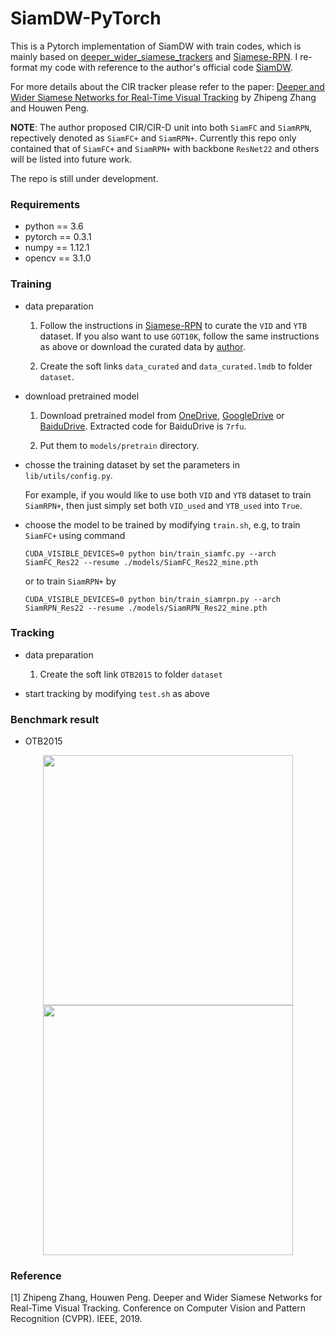 # SiamDW-PyTorch

This is a Pytorch implementation of SiamDW with train codes, which is mainly based on [deeper_wider_siamese_trackers](https://github.com/cvpr2019/deeper_wider_siamese_trackers) and [Siamese-RPN](https://github.com/HelloRicky123/Siamese-RPN). I re-format my code with reference to the author's official code [SiamDW](https://github.com/researchmm/SiamDW). 

For more details about the CIR tracker please refer to the paper: [Deeper and Wider Siamese Networks for Real-Time Visual Tracking](https://arxiv.org/abs/1901.01660?context=cs) by Zhipeng Zhang and Houwen Peng.

**NOTE**: The author proposed CIR/CIR-D unit into both `SiamFC` and `SiamRPN`, repectively denoted as `SiamFC+` and `SiamRPN+`. Currently this repo only contained that of `SiamFC+` and `SiamRPN+` with backbone `ResNet22` and others will be listed into future work.

The repo is still under development.

### Requirements
- python == 3.6
- pytorch == 0.3.1
- numpy == 1.12.1
- opencv == 3.1.0

### Training
- data preparation

  1. Follow the instructions in [Siamese-RPN](https://github.com/HelloRicky123/Siamese-RPN) to curate the `VID` and `YTB` dataset. If you also want to use `GOT10K`, follow the same instructions as above or download the curated data by [author](https://github.com/researchmm/SiamDW).
  
  2. Create the soft links `data_curated` and `data_curated.lmdb` to folder `dataset`.

- download pretrained model

  1. Download pretrained model from [OneDrive](https://mailccsf-my.sharepoint.com/:u:/g/personal/zhipeng_mail_ccsf_edu/EXLC8YnM9B9Kq5KcqfjbFg4B-OIwp6ZflvW_p0s0K3R1_Q?e=XNqj3n), [GoogleDrive](https://drive.google.com/open?id=1RIMB9542xXp60bZwndTvmIt2jogxAIX3) or [BaiduDrive](https://pan.baidu.com/s/1TmIW8AsLEr9Mk3qSsT1pIg). Extracted code for BaiduDrive is `7rfu`.
  
  2. Put them to `models/pretrain` directory. 

- chosse the training dataset by set the parameters in `lib/utils/config.py`.

  For example, if you would like to use both `VID` and `YTB` dataset to train `SiamRPN+`, then just simply set both `VID_used` and `YTB_used` into `True`.
  
- choose the model to be trained by modifying `train.sh`, e.g,  to train `SiamFC+` using command 
    ```
    CUDA_VISIBLE_DEVICES=0 python bin/train_siamfc.py --arch SiamFC_Res22 --resume ./models/SiamFC_Res22_mine.pth
    ```
	or to train `SiamRPN+` by
    ```
    CUDA_VISIBLE_DEVICES=0 python bin/train_siamrpn.py --arch SiamRPN_Res22 --resume ./models/SiamRPN_Res22_mine.pth
    ```


### Tracking
- data preparation

  1. Create the soft link `OTB2015` to folder `dataset`

- start tracking by modifying `test.sh` as above

### Benchmark result
- OTB2015

<center class="half">
   <img src="https://i.postimg.cc/sxZCTVZN/success-plots.png" width = "400"/> <img src="https://i.postimg.cc/Y9PwN4jF/precision-plots.png" width = "400"/>
</center>

### Reference
[1] Zhipeng Zhang, Houwen Peng. Deeper and Wider Siamese Networks for Real-Time Visual Tracking. Conference on Computer Vision and Pattern Recognition (CVPR). IEEE, 2019.
